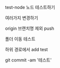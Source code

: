 test-node
노드 테스트하기

여러가지 변경하기

origin 브랜치명 제외 push

폴더 이동 테스트

하위 경로에서 add test

git commit -am '테스트'
